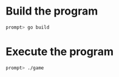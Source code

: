 # Build the program

```bash
prompt> go build
```

# Execute the program

```bash
prompt> ./game
```

